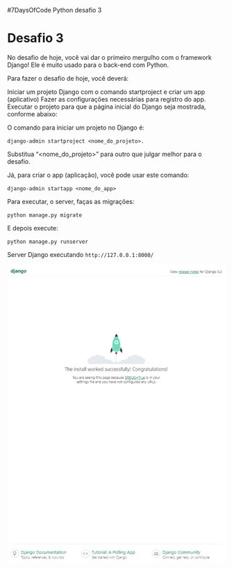 
#7DaysOfCode Python desafio 3


# Desafio 3

No desafio de hoje, você vai dar o primeiro mergulho com o framework Django! Ele é muito usado para o back-end com Python.

Para fazer o desafio de hoje, você deverá:

Iniciar um projeto Django com o comando startproject e criar um app (aplicativo)
Fazer as configurações necessárias para registro do app.
Executar o projeto para que a página inicial do Django seja mostrada, conforme abaixo:


O comando para iniciar um projeto no Django é:
```
django-admin startproject <nome_do_projeto>.
```
Substitua “<nome_do_projeto>” para outro que julgar melhor para o desafio. 

Já, para criar o app (aplicação), você pode usar este comando:
```
django-admin startapp <nome_do_app>
```

Para executar, o server, faças as migrações:

```
python manage.py migrate
```
E depois execute:

```
python manage.py runserver
```
Server Django executando `http://127.0.0.1:8000/`

![image/d_3.png](image/d_3.png)
